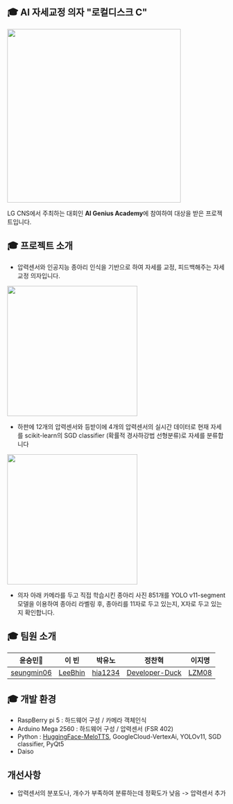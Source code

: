 ## 🎓 AI 자세교정 의자 "로컬디스크 C"
<img src="https://img1.daumcdn.net/thumb/R1280x0/?scode=mtistory2&fname=https%3A%2F%2Fblog.kakaocdn.net%2Fdn%2FbGvXFZ%2FbtsKOM9wo1H%2F172rBmaE6NHV1I74LeAom1%2Fimg.png" style="width:400px">
<p>LG CNS에서 주최하는 대회인 <b>AI Genius Academy</b>에 참여하여 대상을 받은 프로젝트입니다.</p>

 
## 🎓 프로젝트 소개
- 압력센서와 인공지능 종아리 인식을 기반으로 하여 자세를 교정, 피드백해주는 자세교정 의자입니다.
  
<img src="https://img1.daumcdn.net/thumb/R1280x0/?scode=mtistory2&fname=https%3A%2F%2Fblog.kakaocdn.net%2Fdn%2Fd8EDgy%2FbtsKN1zxGSO%2F1KAaaUekfW09KGMYhbKJZ0%2Fimg.png" 
 style="width:300px">
- 하판에 12개의 압력센서와 등받이에 4개의 압력센서의 실시간 데이터로 현재 자세를 scikit-learn의 SGD classifier (확률적 경사하강법 선형분류)로 자세를 분류합니다
  
<img src="https://img1.daumcdn.net/thumb/R1280x0/?scode=mtistory2&fname=https%3A%2F%2Fblog.kakaocdn.net%2Fdn%2Fb3Wt3l%2FbtsKN430ES1%2FuDVFjYROlYkaMNBKef8vIk%2Fimg.png" 
 style="width:300px">
- 의자 아래 카메라를 두고 직접 학습시킨 종아리 사진 851개를 YOLO v11-segment 모델을 이용하여 종아리 라벨링 후, 종아리를 11자로 두고 있는지, X자로 두고 있는지 확인합니다.

## 🎓 팀원 소개
|윤승민👑|이 빈|박유노|정찬혁|이지명|
|------|---|---|---|---|
|<a href="https://github.com/seungmin06">seungmin06</a>|<a href="https://github.com/LeeBhin">LeeBhin</a>|<a href="https://github.com/hia1234">hia1234</a>|<a href="https://github.com/Developer-Duck">Developer-Duck</a>|<a href="https://github.com/LZM08">LZM08</a>|

## 🎓 개발 환경
- RaspBerry pi 5 : 하드웨어 구성 / 카메라 객체인식
- Arduino Mega 2560 : 하드웨어 구성 / 압력센서 (FSR 402)
- Python : <a href="https://huggingface.co/myshell-ai/MeloTTS-Korean">HuggingFace-MeloTTS</a>, GoogleCloud-VertexAi, YOLOv11, SGD classifier, PyQt5
- Daiso

## 개선사항
- 압력센서의 분포도나, 개수가 부족하여 분류하는데 정확도가 낮음 -> 압력센서 추가
